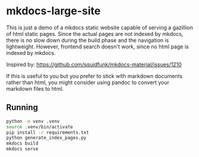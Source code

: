 # mkdocs-large-site

This is just a demo of a mkdocs static website capable of serving a gazillion of html static pages. Since the actual pages are not indexed by mkdocs, there is no slow down during the build phase and the navigation is lightweight. However, frontend search doesn't work, since no html page is indexed by mkdocs.

Inspired by: https://github.com/squidfunk/mkdocs-material/issues/1210

If this is useful to you but you prefer to stick with markdown documents rather than html, you might consider using pandoc to convert your markdown files to html.

## Running

```sh
python -m venv .venv
source .venv/bin/activate
pip install -r requirements.txt
python generate_index_pages.py
mkdocs build
mkdocs serve
```